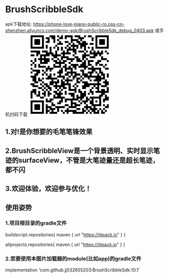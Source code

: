 # BrushScribbleSdk

apk下载地址:
https://phone-love-piano-public-ro.oss-cn-shenzhen.aliyuncs.com/demo-apk/BrushScribbleSdk_debug_0403.apk
或手机扫码下载
![Image scan qrcode download apk](brush_scribble_apk_download_qrcode.png)

##  1.对!是你想要的毛笔笔锋效果

##  2.BrushScribbleView是一个背景透明、实时显示笔迹的surfaceView，不管是大笔迹量还是超长笔迹，都不闪

##  3.欢迎体验，欢迎参与优化！

##  使用姿势

### 1.项目根目录的gradle文件
buildscript.repositories{ maven { url "https://jitpack.io" } }

allprojects.repositories{ maven { url "https://jitpack.io" } }

###  2.您要使用本图片加载器的module(比如app)的gradle文件
implementation 'com.github.jj532655203:BrushScribbleSdk:10.1'

